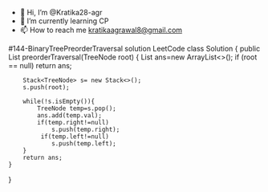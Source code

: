 - 👋 Hi, I’m @Kratika28-agr
- 🌱 I’m currently learning CP
- 📫 How to reach me kratikaagrawal8@gmail.com






#144-BinaryTreePreorderTraversal solution LeetCode 
class Solution {
    public List<Integer> preorderTraversal(TreeNode root) {
        List<Integer> ans=new ArrayList<>();
        if (root == null)
            return ans;
        
        Stack<TreeNode> s= new Stack<>();
        s.push(root);
        
        while(!s.isEmpty()){
            TreeNode temp=s.pop();
            ans.add(temp.val);
            if(temp.right!=null)
                s.push(temp.right);
             if(temp.left!=null)
                s.push(temp.left);
        }
        return ans;
    }
}
